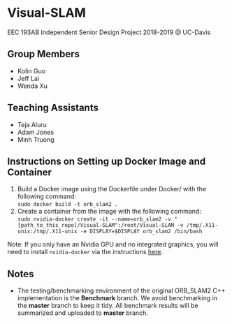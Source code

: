 # Visual-SLAM
EEC 193AB Independent Senior Design Project 2018-2019 @ UC-Davis

## Group Members 
  * Kolin Guo
  * Jeff Lai
  * Wenda Xu
  
## Teaching Assistants
  * Teja Aluru
  * Adam Jones
  * Minh Truong
  
## Instructions on Setting up Docker Image and Container
1. Build a Docker image using the Dockerfile under Docker/ with the following command:  
`sudo docker build -t orb_slam2 .`
2. Create a container from the image with the following command:  
`sudo nvidia-docker create -it --name=orb_slam2 -v "[path_to_this_repo]/Visual-SLAM":/root/Visual-SLAM -v /tmp/.X11-unix:/tmp/.X11-unix -e DISPLAY=$DISPLAY orb_slam2 /bin/bash`  

Note: If you only have an Nvidia GPU and no integrated graphics, you will need to install `nvidia-docker` via the instructions [here](https://github.com/NVIDIA/nvidia-docker/wiki/Installation-(version-2.0)). 

## Notes
  * The testing/benchmarking environment of the original ORB_SLAM2 C++ implementation is the **Benchmark** branch. We avoid benchmarking in the **master** branch to keep it tidy. All benchmark results will be summarized and uploaded to **master** branch. 

